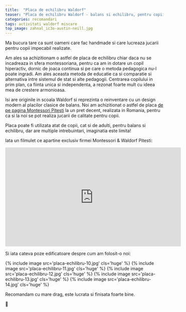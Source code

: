 ```yaml
---
title:  "Placa de echilibru Waldorf"
teaser: "Placa de echilibru Waldorf - balans si echilibru, pentru copii si adulti"
categories: recomandari
tags: activitati waldorf miscare
top_image: zahnal_ic3o-austin-neill.jpg
---
```

Ma bucura tare ca sunt oameni care fac handmade si care lucreaza jucarii pentru copii impecabil realizate.

Am ales sa achizitionam o astfel de placa de echilibru chiar daca nu se incadreaza in sfera montessoriana, pentru ca am in dotare un copil hiperactiv, dornic de joaca continua si pe care o metoda pedagogica nu-l poate ingradi.
Am ales aceasta metoda de educatie ca si comparatie si alternativa intre sistemul de stat si alte pedagogii. Centrarea copilului in prim plan, ca fiinta unica si independenta, a rezonat foarte mult cu ideea mea de crestere armonioasa.

Isi are originile in scoala Waldorf si reprezinta o reinventare cu un design modern al placilor clasice de balans.
Noi am achizitionat o astfel de placa [de pe pagina Montessori Pitesti](https://www.facebook.com/montessoripitesti) la un pret decent, realizata in Romania, pentru ca si la noi se pot realiza jucarii de calitate pentru copii.

Placa poate fi utilizata atat de copii, cat si de adulti, pentru balans si echilibru, dar are multiple intrebuintari, imaginatia este limita!

Iata un filmulet ce apartine exclusiv firmei Montessori & Waldorf Pitesti:

<iframe width="560" height="315" src="https://www.youtube.com/embed/PDte2ygDrq0" frameborder="0" allowfullscreen></iframe>

Si iata cateva poze edificatoare despre cum am folosit-o noi:

{% include image src='placa-echilibru-10.jpg' cls='huge' %}
{% include image src='placa-echilibru-11.jpg' cls='huge' %}
{% include image src='placa-echilibru-12.jpg' cls='huge' %}
{% include image src='placa-echilibru-13.jpg' cls='huge' %}
{% include image src='placa-echilibru-14.jpg' cls='huge' %}

Recomandam cu mare drag, este lucrata si finisata foarte bine.

:sunflower:
